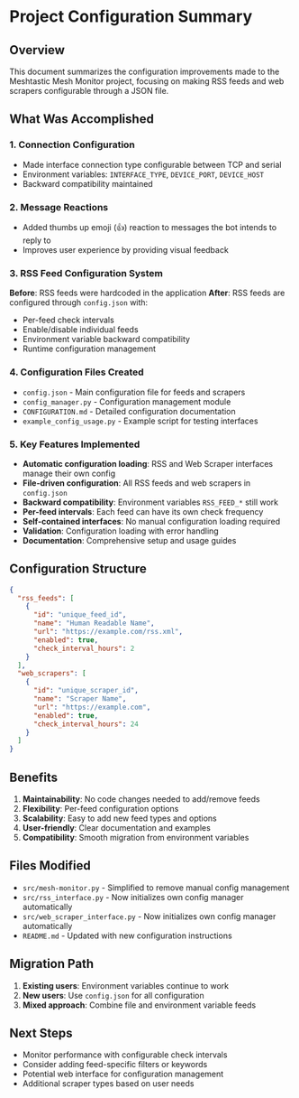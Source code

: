 # Project Configuration Summary

## Overview
This document summarizes the configuration improvements made to the Meshtastic Mesh Monitor project, focusing on making RSS feeds and web scrapers configurable through a JSON file.

## What Was Accomplished

### 1. Connection Configuration
- Made interface connection type configurable between TCP and serial
- Environment variables: `INTERFACE_TYPE`, `DEVICE_PORT`, `DEVICE_HOST`
- Backward compatibility maintained

### 2. Message Reactions
- Added thumbs up emoji (👍) reaction to messages the bot intends to reply to
- Improves user experience by providing visual feedback

### 3. RSS Feed Configuration System
**Before**: RSS feeds were hardcoded in the application
**After**: RSS feeds are configured through `config.json` with:
- Per-feed check intervals
- Enable/disable individual feeds
- Environment variable backward compatibility
- Runtime configuration management

### 4. Configuration Files Created
- `config.json` - Main configuration file for feeds and scrapers
- `config_manager.py` - Configuration management module
- `CONFIGURATION.md` - Detailed configuration documentation
- `example_config_usage.py` - Example script for testing interfaces

### 5. Key Features Implemented
- **Automatic configuration loading**: RSS and Web Scraper interfaces manage their own config
- **File-driven configuration**: All RSS feeds and web scrapers in `config.json`
- **Backward compatibility**: Environment variables `RSS_FEED_*` still work
- **Per-feed intervals**: Each feed can have its own check frequency
- **Self-contained interfaces**: No manual configuration loading required
- **Validation**: Configuration loading with error handling
- **Documentation**: Comprehensive setup and usage guides

## Configuration Structure
```json
{
  "rss_feeds": [
    {
      "id": "unique_feed_id",
      "name": "Human Readable Name",
      "url": "https://example.com/rss.xml",
      "enabled": true,
      "check_interval_hours": 2
    }
  ],
  "web_scrapers": [
    {
      "id": "unique_scraper_id",
      "name": "Scraper Name",
      "url": "https://example.com",
      "enabled": true,
      "check_interval_hours": 24
    }
  ]
}
```

## Benefits
1. **Maintainability**: No code changes needed to add/remove feeds
2. **Flexibility**: Per-feed configuration options
3. **Scalability**: Easy to add new feed types and options
4. **User-friendly**: Clear documentation and examples
5. **Compatibility**: Smooth migration from environment variables

## Files Modified
- `src/mesh-monitor.py` - Simplified to remove manual config management
- `src/rss_interface.py` - Now initializes own config manager automatically
- `src/web_scraper_interface.py` - Now initializes own config manager automatically
- `README.md` - Updated with new configuration instructions

## Migration Path
1. **Existing users**: Environment variables continue to work
2. **New users**: Use `config.json` for all configuration
3. **Mixed approach**: Combine file and environment variable feeds

## Next Steps
- Monitor performance with configurable check intervals
- Consider adding feed-specific filters or keywords
- Potential web interface for configuration management
- Additional scraper types based on user needs
